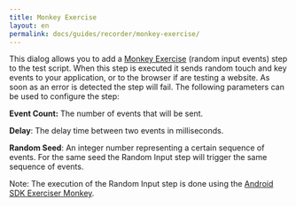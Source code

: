 ```yaml
---
title: Monkey Exercise
layout: en
permalink: docs/guides/recorder/monkey-exercise/
---
```


This dialog allows you to add a [Monkey Exercise](/docs/api/input#monkeyExercise "Random Input") (random input events) step to the test script. When this step is executed it sends random touch and key events to your application, or to the browser if are testing a website. As soon as an error is detected the step will fail. The following parameters can be used to configure the step:

**Event Count:** The number of events that will be sent.

**Delay**: The delay time between two events in milliseconds.

**Random Seed**: An integer number representing a certain sequence of events. For the same seed the Random Input step will trigger the same sequence of events.

Note: The execution of the Random Input step is done using the [Android SDK Exerciser Monkey](http://developer.android.com/tools/help/monkey.html "Android SDK Exerciser Monkey").
